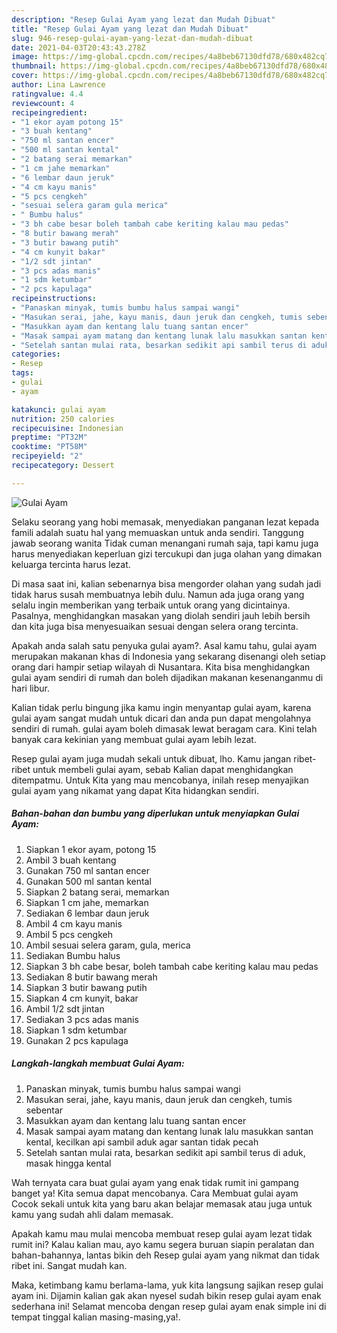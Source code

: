 ```yaml
---
description: "Resep Gulai Ayam yang lezat dan Mudah Dibuat"
title: "Resep Gulai Ayam yang lezat dan Mudah Dibuat"
slug: 946-resep-gulai-ayam-yang-lezat-dan-mudah-dibuat
date: 2021-04-03T20:43:43.278Z
image: https://img-global.cpcdn.com/recipes/4a8beb67130dfd78/680x482cq70/gulai-ayam-foto-resep-utama.jpg
thumbnail: https://img-global.cpcdn.com/recipes/4a8beb67130dfd78/680x482cq70/gulai-ayam-foto-resep-utama.jpg
cover: https://img-global.cpcdn.com/recipes/4a8beb67130dfd78/680x482cq70/gulai-ayam-foto-resep-utama.jpg
author: Lina Lawrence
ratingvalue: 4.4
reviewcount: 4
recipeingredient:
- "1 ekor ayam potong 15"
- "3 buah kentang"
- "750 ml santan encer"
- "500 ml santan kental"
- "2 batang serai memarkan"
- "1 cm jahe memarkan"
- "6 lembar daun jeruk"
- "4 cm kayu manis"
- "5 pcs cengkeh"
- "sesuai selera garam gula merica"
- " Bumbu halus"
- "3 bh cabe besar boleh tambah cabe keriting kalau mau pedas"
- "8 butir bawang merah"
- "3 butir bawang putih"
- "4 cm kunyit bakar"
- "1/2 sdt jintan"
- "3 pcs adas manis"
- "1 sdm ketumbar"
- "2 pcs kapulaga"
recipeinstructions:
- "Panaskan minyak, tumis bumbu halus sampai wangi"
- "Masukan serai, jahe, kayu manis, daun jeruk dan cengkeh, tumis sebentar"
- "Masukkan ayam dan kentang lalu tuang santan encer"
- "Masak sampai ayam matang dan kentang lunak lalu masukkan santan kental, kecilkan api sambil aduk agar santan tidak pecah"
- "Setelah santan mulai rata, besarkan sedikit api sambil terus di aduk, masak hingga kental"
categories:
- Resep
tags:
- gulai
- ayam

katakunci: gulai ayam 
nutrition: 250 calories
recipecuisine: Indonesian
preptime: "PT32M"
cooktime: "PT58M"
recipeyield: "2"
recipecategory: Dessert

---
```



![Gulai Ayam](https://img-global.cpcdn.com/recipes/4a8beb67130dfd78/680x482cq70/gulai-ayam-foto-resep-utama.jpg)

Selaku seorang yang hobi memasak, menyediakan panganan lezat kepada famili adalah suatu hal yang memuaskan untuk anda sendiri. Tanggung jawab seorang  wanita Tidak cuman menangani rumah saja, tapi kamu juga harus menyediakan keperluan gizi tercukupi dan juga olahan yang dimakan keluarga tercinta harus lezat.

Di masa  saat ini, kalian sebenarnya bisa mengorder olahan yang sudah jadi tidak harus susah membuatnya lebih dulu. Namun ada juga orang yang selalu ingin memberikan yang terbaik untuk orang yang dicintainya. Pasalnya, menghidangkan masakan yang diolah sendiri jauh lebih bersih dan kita juga bisa menyesuaikan sesuai dengan selera orang tercinta. 



Apakah anda salah satu penyuka gulai ayam?. Asal kamu tahu, gulai ayam merupakan makanan khas di Indonesia yang sekarang disenangi oleh setiap orang dari hampir setiap wilayah di Nusantara. Kita bisa menghidangkan gulai ayam sendiri di rumah dan boleh dijadikan makanan kesenanganmu di hari libur.

Kalian tidak perlu bingung jika kamu ingin menyantap gulai ayam, karena gulai ayam sangat mudah untuk dicari dan anda pun dapat mengolahnya sendiri di rumah. gulai ayam boleh dimasak lewat beragam cara. Kini telah banyak cara kekinian yang membuat gulai ayam lebih lezat.

Resep gulai ayam juga mudah sekali untuk dibuat, lho. Kamu jangan ribet-ribet untuk membeli gulai ayam, sebab Kalian dapat menghidangkan ditempatmu. Untuk Kita yang mau mencobanya, inilah resep menyajikan gulai ayam yang nikamat yang dapat Kita hidangkan sendiri.

<!--inarticleads1-->

##### Bahan-bahan dan bumbu yang diperlukan untuk menyiapkan Gulai Ayam:

1. Siapkan 1 ekor ayam, potong 15
1. Ambil 3 buah kentang
1. Gunakan 750 ml santan encer
1. Gunakan 500 ml santan kental
1. Siapkan 2 batang serai, memarkan
1. Siapkan 1 cm jahe, memarkan
1. Sediakan 6 lembar daun jeruk
1. Ambil 4 cm kayu manis
1. Ambil 5 pcs cengkeh
1. Ambil sesuai selera garam, gula, merica
1. Sediakan  Bumbu halus
1. Siapkan 3 bh cabe besar, boleh tambah cabe keriting kalau mau pedas
1. Sediakan 8 butir bawang merah
1. Siapkan 3 butir bawang putih
1. Siapkan 4 cm kunyit, bakar
1. Ambil 1/2 sdt jintan
1. Sediakan 3 pcs adas manis
1. Siapkan 1 sdm ketumbar
1. Gunakan 2 pcs kapulaga




<!--inarticleads2-->

##### Langkah-langkah membuat Gulai Ayam:

1. Panaskan minyak, tumis bumbu halus sampai wangi
1. Masukan serai, jahe, kayu manis, daun jeruk dan cengkeh, tumis sebentar
1. Masukkan ayam dan kentang lalu tuang santan encer
1. Masak sampai ayam matang dan kentang lunak lalu masukkan santan kental, kecilkan api sambil aduk agar santan tidak pecah
1. Setelah santan mulai rata, besarkan sedikit api sambil terus di aduk, masak hingga kental




Wah ternyata cara buat gulai ayam yang enak tidak rumit ini gampang banget ya! Kita semua dapat mencobanya. Cara Membuat gulai ayam Cocok sekali untuk kita yang baru akan belajar memasak atau juga untuk kamu yang sudah ahli dalam memasak.

Apakah kamu mau mulai mencoba membuat resep gulai ayam lezat tidak rumit ini? Kalau kalian mau, ayo kamu segera buruan siapin peralatan dan bahan-bahannya, lantas bikin deh Resep gulai ayam yang nikmat dan tidak ribet ini. Sangat mudah kan. 

Maka, ketimbang kamu berlama-lama, yuk kita langsung sajikan resep gulai ayam ini. Dijamin kalian gak akan nyesel sudah bikin resep gulai ayam enak sederhana ini! Selamat mencoba dengan resep gulai ayam enak simple ini di tempat tinggal kalian masing-masing,ya!.


